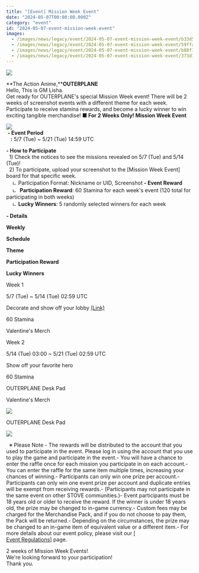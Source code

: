```yaml
---
title: "[Event] Mission Week Event"
date: "2024-05-07T00:00:00.000Z"
category: "event"
id: "2024-05-07-event-mission-week-event"
images:
  - /images/news/legacy/event/2024-05-07-event-mission-week-event/b33d5bbcbd5446d4b23bb451887dc514.webp
  - /images/news/legacy/event/2024-05-07-event-mission-week-event/59ffa75ff9f74da38c4f0c6f7dad0365.webp
  - /images/news/legacy/event/2024-05-07-event-mission-week-event/b88f1b2d710d49d69e07c0771324ae48.webp
  - /images/news/legacy/event/2024-05-07-event-mission-week-event/373d1e2856fd4313aa9fbb086a4e4677.webp
---
```


![](/images/news/legacy/event/2024-05-07-event-mission-week-event/b33d5bbcbd5446d4b23bb451887dc514.webp)  

**The Action Anime,****OUTERPLANE**  
Hello, This is GM Lisha.  
Get ready for OUTERPLANE's special Mission Week event! There will be 2 weeks of screenshot events with a different theme for each week. Participate to receive stamina rewards, and become a lucky winner to win exciting tangible merchandise! **■ For 2 Weeks Only! Mission Week Event**

**![](/images/news/legacy/event/2024-05-07-event-mission-week-event/59ffa75ff9f74da38c4f0c6f7dad0365.webp)**  
 **\- Event Period**  
   **:** 5/7 (Tue) ~ 5/21 (Tue) 14:59 UTC  
  
**\- How to Participate**  
  1) Check the notices to see the missions revealed on 5/7 (Tue) and 5/14 (Tue)!  
  2) To participate, upload your screenshot to the \[Mission Week Event\] board for that specific week.  
    ㄴ Participation Format: Nickname or UID, Screenshot **\- Event Reward**  
    ㄴ  **Participation Reward**: 60 Stamina for each week's event (120 total for participating in both weeks)  
    ㄴ **Lucky Winners**: 5 randomly selected winners for each week  
  
**\- Details**  

**Weekly**

**Schedule**

**Theme**

**Participation Reward**

**Lucky Winners**

Week 1

5/7 (Tue) ~ 5/14 (Tue) 02:59 UTC

Decorate and show off your lobby [(Link)](https://page.onstove.com/outerplane/en/list/127740?page=1)

60 Stamina

Valentine's Merch

Week 2

5/14 (Tue) 03:00 ~ 5/21 (Tue) 02:59 UTC

Show off your favorite hero

60 Stamina

OUTERPLANE Desk Pad

Valentine's Merch

![](/images/news/legacy/event/2024-05-07-event-mission-week-event/b88f1b2d710d49d69e07c0771324ae48.webp)  
  

OUTERPLANE Desk Pad

![](/images/news/legacy/event/2024-05-07-event-mission-week-event/373d1e2856fd4313aa9fbb086a4e4677.webp)  
  
  
  ※ Please Note - The rewards will be distributed to the account that you used to participate in the event. Please log in using the account that you use to play the game and participate in the event.- You will have a chance to enter the raffle once for each mission you participate in on each account.- You can enter the raffle for the same item multiple times, increasing your chances of winning.- Participants can only win one prize per account.- Participants can only win one event prize per account and duplicate entries will be exempt from receiving rewards.- (Participants may not participate in the same event on other STOVE communities.)- Event participants must be 18 years old or older to receive the reward. If the winner is under 18 years old, the prize may be changed to in-game currency.- Custom fees may be charged for the Merchandise Pack, and if you do not choose to pay them, the Pack will be returned.- Depending on the circumstances, the prize may be changed to an in-game item of equivalent value or a different item.- For more details about our event policy, please visit our [\[ Event Regulations\]](https://common.game.onstove.com/terms/index?gameType=MOBILE&termsType=8&langCode=en) page.  
  

2 weeks of Mission Week Events!  
We're looking forward to your participation!  
Thank you.
